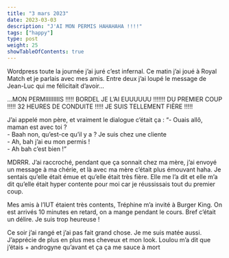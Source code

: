 ```yaml
---
title: "3 mars 2023"
date: 2023-03-03
description: "J'AI MON PERMIS HAHAHAHA !!!!"
tags: ["happy"]
type: post
weight: 25
showTableOfContents: true
---
```


Wordpress toute la journée j’ai juré c’est infernal. Ce matin j’ai joué à Royal Match et je parlais avec mes amis. Entre deux j’ai loupé le message de Jean-Luc qui me félicitait d’avoir…

…MON PERMIIIIIIIIIS !!!!! BORDEL JE L’AI EUUUUUU !!!!!!! DU PREMIER COUP !!!!! 32 HEURES DE CONDUITE !!!!! JE SUIS TELLEMENT FIÈRE !!!!!

J’ai appelé mon père, et vraiment le dialogue c’était ça :
“- Ouais allô, maman est avec toi ? <br> - Baah non, qu’est-ce qu’il y a ? Je suis chez une cliente <br> - Ah, bah j’ai eu mon permis ! <br> - Ah bah c’est bien !”

MDRRR. J’ai raccroché, pendant que ça sonnait chez ma mère, j’ai envoyé un message à ma chérie, et là avec ma mère c’était plus émouvant haha. Je sentais qu’elle était émue et qu’elle était très fière. Elle me l’a dit et elle m’a dit qu’elle était hyper contente pour moi car je réussissais tout du premier coup.

Mes amis à l’IUT étaient très contents, Tréphine m’a invité à Burger King. On est arrivés 10 minutes en retard, on a mange pendant le cours. Bref c’était un délire. Je suis trop heureuse !

Ce soir j’ai rangé et j’ai pas fait grand chose. Je me suis matée aussi. J’apprécie de plus en plus mes cheveux et mon look. Loulou m’a dit que j’étais + androgyne qu’avant et ça ça me sauce à mort